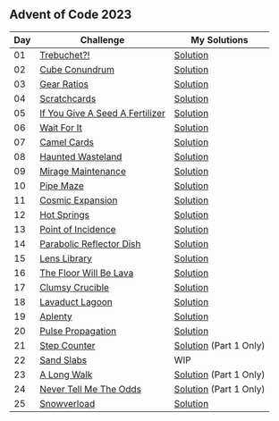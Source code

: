 ## Advent of Code 2023

| Day | Challenge | My Solutions |
| --- | --- | --- |
| 01 | [Trebuchet?!](https://adventofcode.com/2023/day/1) | [Solution](https://github.com/andrewsaputra/advent-of-code/tree/main/2023/day_01) |
| 02 | [Cube Conundrum](https://adventofcode.com/2023/day/2) | [Solution](https://github.com/andrewsaputra/advent-of-code/tree/main/2023/day_02) |
| 03 | [Gear Ratios](https://adventofcode.com/2023/day/3) | [Solution](https://github.com/andrewsaputra/advent-of-code/tree/main/2023/day_03) |
| 04 | [Scratchcards](https://adventofcode.com/2023/day/4) | [Solution](https://github.com/andrewsaputra/advent-of-code/tree/main/2023/day_04) |
| 05 | [If You Give A Seed A Fertilizer](https://adventofcode.com/2023/day/5) | [Solution](https://github.com/andrewsaputra/advent-of-code/tree/main/2023/day_05) |
| 06 | [Wait For It](https://adventofcode.com/2023/day/6) | [Solution](https://github.com/andrewsaputra/advent-of-code/tree/main/2023/day_06) |
| 07 | [Camel Cards](https://adventofcode.com/2023/day/7) | [Solution](https://github.com/andrewsaputra/advent-of-code/tree/main/2023/day_07) |
| 08 | [Haunted Wasteland](https://adventofcode.com/2023/day/8) | [Solution](https://github.com/andrewsaputra/advent-of-code/tree/main/2023/day_08) |
| 09 | [Mirage Maintenance](https://adventofcode.com/2023/day/9) | [Solution](https://github.com/andrewsaputra/advent-of-code/tree/main/2023/day_09) |
| 10 | [Pipe Maze](https://adventofcode.com/2023/day/10) | [Solution](https://github.com/andrewsaputra/advent-of-code/tree/main/2023/day_10) |
| 11 | [Cosmic Expansion](https://adventofcode.com/2023/day/11) | [Solution](https://github.com/andrewsaputra/advent-of-code/tree/main/2023/day_11) |
| 12 | [Hot Springs](https://adventofcode.com/2023/day/12) | [Solution](https://github.com/andrewsaputra/advent-of-code/tree/main/2023/day_12) |
| 13 | [Point of Incidence](https://adventofcode.com/2023/day/13) | [Solution](https://github.com/andrewsaputra/advent-of-code/tree/main/2023/day_13) |
| 14 | [Parabolic Reflector Dish](https://adventofcode.com/2023/day/14) | [Solution](https://github.com/andrewsaputra/advent-of-code/tree/main/2023/day_14) |
| 15 | [Lens Library](https://adventofcode.com/2023/day/15) | [Solution](https://github.com/andrewsaputra/advent-of-code/tree/main/2023/day_15) |
| 16 | [The Floor Will Be Lava](https://adventofcode.com/2023/day/16) | [Solution](https://github.com/andrewsaputra/advent-of-code/tree/main/2023/day_16) |
| 17 | [Clumsy Crucible](https://adventofcode.com/2023/day/17) | [Solution](https://github.com/andrewsaputra/advent-of-code/tree/main/2023/day_17) |
| 18 | [Lavaduct Lagoon](https://adventofcode.com/2023/day/18) | [Solution](https://github.com/andrewsaputra/advent-of-code/tree/main/2023/day_18) |
| 19 | [Aplenty](https://adventofcode.com/2023/day/19) | [Solution](https://github.com/andrewsaputra/advent-of-code/tree/main/2023/day_19) |
| 20 | [Pulse Propagation](https://adventofcode.com/2023/day/20) | [Solution](https://github.com/andrewsaputra/advent-of-code/tree/main/2023/day_20) |
| 21 | [Step Counter](https://adventofcode.com/2023/day/21) | [Solution](https://github.com/andrewsaputra/advent-of-code/tree/main/2023/day_21) (Part 1 Only) |
| 22 | [Sand Slabs](https://adventofcode.com/2023/day/22) | WIP |
| 23 | [A Long Walk](https://adventofcode.com/2023/day/23) | [Solution](https://github.com/andrewsaputra/advent-of-code/tree/main/2023/day_23) (Part 1 Only) |
| 24 | [Never Tell Me The Odds](https://adventofcode.com/2023/day/24) | [Solution](https://github.com/andrewsaputra/advent-of-code/tree/main/2023/day_24) (Part 1 Only) |
| 25 | [Snowverload](https://adventofcode.com/2023/day/25) | [Solution](https://github.com/andrewsaputra/advent-of-code/tree/main/2023/day_25) |

